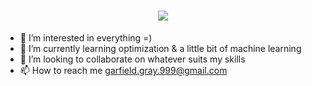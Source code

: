 <h1 align="center">
  <a href="https://git.io/typing-svg">
    <img src="https://readme-typing-svg.herokuapp.com/?lines=Hey,+There:)+👋;Abbas+Mohamadiyan+is+here...;Optimization+student;And+Cpp+developer;Nice+to+meet+you!&center=true&size=30&color=fe428e">
  </a>
</h1>



- 👀 I’m interested in everything =)
- 🌱 I’m currently learning optimization & a little bit of machine learning
- 💞️ I’m looking to collaborate on whatever suits my skills
- 📫 How to reach me garfield.gray.999@gmail.com

<!---
garfield-gray/garfield-gray is a ✨ special ✨ repository because its `README.md` (this file) appears on your GitHub profile.
You can click the Preview link to take a look at your changes.
--->
